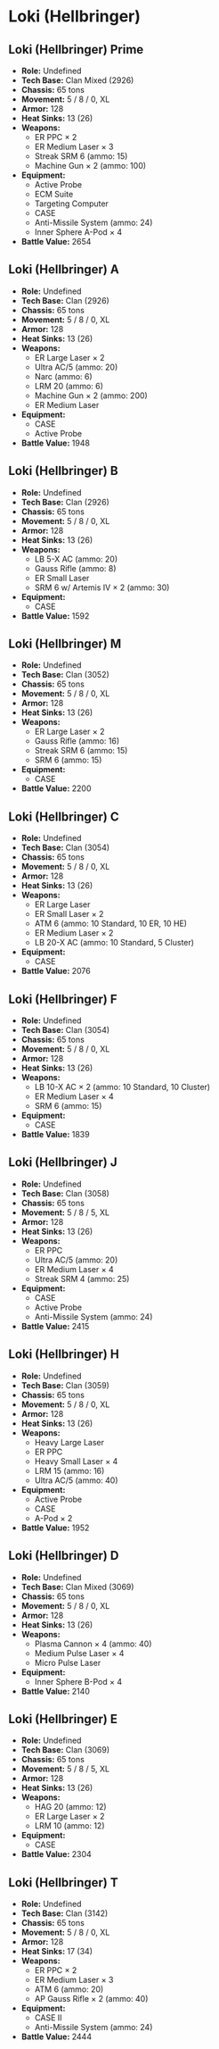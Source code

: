 # Loki (Hellbringer)
## Loki (Hellbringer) Prime
- **Role:** Undefined
- **Tech Base:** Clan Mixed (2926)
- **Chassis:** 65 tons
- **Movement:** 5 / 8 / 0, XL
- **Armor:** 128
- **Heat Sinks:** 13 (26)
- **Weapons:**
  - ER PPC × 2
  - ER Medium Laser × 3
  - Streak SRM 6 (ammo: 15)
  - Machine Gun × 2 (ammo: 100)
- **Equipment:**
  - Active Probe
  - ECM Suite
  - Targeting Computer
  - CASE
  - Anti-Missile System (ammo: 24)
  - Inner Sphere A-Pod × 4
- **Battle Value:** 2654

## Loki (Hellbringer) A
- **Role:** Undefined
- **Tech Base:** Clan (2926)
- **Chassis:** 65 tons
- **Movement:** 5 / 8 / 0, XL
- **Armor:** 128
- **Heat Sinks:** 13 (26)
- **Weapons:**
  - ER Large Laser × 2
  - Ultra AC/5 (ammo: 20)
  - Narc (ammo: 6)
  - LRM 20 (ammo: 6)
  - Machine Gun × 2 (ammo: 200)
  - ER Medium Laser
- **Equipment:**
  - CASE
  - Active Probe
- **Battle Value:** 1948

## Loki (Hellbringer) B
- **Role:** Undefined
- **Tech Base:** Clan (2926)
- **Chassis:** 65 tons
- **Movement:** 5 / 8 / 0, XL
- **Armor:** 128
- **Heat Sinks:** 13 (26)
- **Weapons:**
  - LB 5-X AC (ammo: 20)
  - Gauss Rifle (ammo: 8)
  - ER Small Laser
  - SRM 6 w/ Artemis IV × 2 (ammo: 30)
- **Equipment:**
  - CASE
- **Battle Value:** 1592

## Loki (Hellbringer) M
- **Role:** Undefined
- **Tech Base:** Clan (3052)
- **Chassis:** 65 tons
- **Movement:** 5 / 8 / 0, XL
- **Armor:** 128
- **Heat Sinks:** 13 (26)
- **Weapons:**
  - ER Large Laser × 2
  - Gauss Rifle (ammo: 16)
  - Streak SRM 6 (ammo: 15)
  - SRM 6 (ammo: 15)
- **Equipment:**
  - CASE
- **Battle Value:** 2200

## Loki (Hellbringer) C
- **Role:** Undefined
- **Tech Base:** Clan (3054)
- **Chassis:** 65 tons
- **Movement:** 5 / 8 / 0, XL
- **Armor:** 128
- **Heat Sinks:** 13 (26)
- **Weapons:**
  - ER Large Laser
  - ER Small Laser × 2
  - ATM 6 (ammo: 10 Standard, 10 ER, 10 HE)
  - ER Medium Laser × 2
  - LB 20-X AC (ammo: 10 Standard, 5 Cluster)
- **Equipment:**
  - CASE
- **Battle Value:** 2076

## Loki (Hellbringer) F
- **Role:** Undefined
- **Tech Base:** Clan (3054)
- **Chassis:** 65 tons
- **Movement:** 5 / 8 / 0, XL
- **Armor:** 128
- **Heat Sinks:** 13 (26)
- **Weapons:**
  - LB 10-X AC × 2 (ammo: 10 Standard, 10 Cluster)
  - ER Medium Laser × 4
  - SRM 6 (ammo: 15)
- **Equipment:**
  - CASE
- **Battle Value:** 1839

## Loki (Hellbringer) J
- **Role:** Undefined
- **Tech Base:** Clan (3058)
- **Chassis:** 65 tons
- **Movement:** 5 / 8 / 5, XL
- **Armor:** 128
- **Heat Sinks:** 13 (26)
- **Weapons:**
  - ER PPC
  - Ultra AC/5 (ammo: 20)
  - ER Medium Laser × 4
  - Streak SRM 4 (ammo: 25)
- **Equipment:**
  - CASE
  - Active Probe
  - Anti-Missile System (ammo: 24)
- **Battle Value:** 2415

## Loki (Hellbringer) H
- **Role:** Undefined
- **Tech Base:** Clan (3059)
- **Chassis:** 65 tons
- **Movement:** 5 / 8 / 0, XL
- **Armor:** 128
- **Heat Sinks:** 13 (26)
- **Weapons:**
  - Heavy Large Laser
  - ER PPC
  - Heavy Small Laser × 4
  - LRM 15 (ammo: 16)
  - Ultra AC/5 (ammo: 40)
- **Equipment:**
  - Active Probe
  - CASE
  - A-Pod × 2
- **Battle Value:** 1952

## Loki (Hellbringer) D
- **Role:** Undefined
- **Tech Base:** Clan Mixed (3069)
- **Chassis:** 65 tons
- **Movement:** 5 / 8 / 0, XL
- **Armor:** 128
- **Heat Sinks:** 13 (26)
- **Weapons:**
  - Plasma Cannon × 4 (ammo: 40)
  - Medium Pulse Laser × 4
  - Micro Pulse Laser
- **Equipment:**
  - Inner Sphere B-Pod × 4
- **Battle Value:** 2140

## Loki (Hellbringer) E
- **Role:** Undefined
- **Tech Base:** Clan (3069)
- **Chassis:** 65 tons
- **Movement:** 5 / 8 / 5, XL
- **Armor:** 128
- **Heat Sinks:** 13 (26)
- **Weapons:**
  - HAG 20 (ammo: 12)
  - ER Large Laser × 2
  - LRM 10 (ammo: 12)
- **Equipment:**
  - CASE
- **Battle Value:** 2304

## Loki (Hellbringer) T
- **Role:** Undefined
- **Tech Base:** Clan (3142)
- **Chassis:** 65 tons
- **Movement:** 5 / 8 / 0, XL
- **Armor:** 128
- **Heat Sinks:** 17 (34)
- **Weapons:**
  - ER PPC × 2
  - ER Medium Laser × 3
  - ATM 6 (ammo: 20)
  - AP Gauss Rifle × 2 (ammo: 40)
- **Equipment:**
  - CASE II
  - Anti-Missile System (ammo: 24)
- **Battle Value:** 2444

